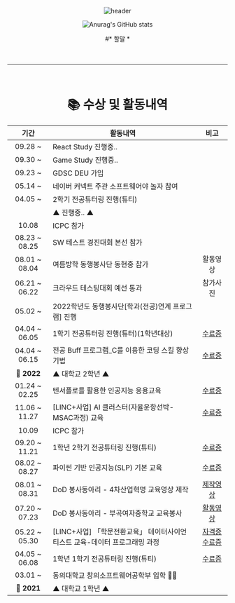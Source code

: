 
<div align="center">
  
![header](https://capsule-render.vercel.app/api?type=waving&color=9d99d9&height=300&section=header&text=surrin1008&fontSize=90&animation=fadeIn&fontAlignY=38&desc=박근민&fontColor=ffffff&descAlignY=51&descAlign=72)
  
![Anurag's GitHub stats](https://github-readme-stats.vercel.app/api?username=surrin1008&show_icons=true&theme=tokyonight)

  #* 할말 *
  <br>
  <br>
  <br>
<hr>
<br>

# 📚 수상 및 활동내역

| 기간 | 활동내역 | 비고 |
| :---: | ------ | :--: |
| 09.28 ~ | React Study 진행중.. |  |
| 09.30 ~ | Game Study 진행중.. |  |
| 09.23 ~ | GDSC DEU 가입 |  |
| 05.14 ~ | 네이버 커넥트 주관 소프트웨어야 놀자 참여 |  |
| 04.05 ~ |2학기 전공튜터링 진행(튜티) |  |
|  | ▲ 진행중.. ▲ |  |
| 10.08 | ICPC 참가 |  |
| 08.23 ~ 08.25 | SW 테스트 경진대회 본선 참가 |  |
| 08.01 ~ 08.04 | 여름방학 동행봉사단 동현중 참가 | 활동영상 |
| 06.21 ~ 06.22 | 크라우드 테스팅대회 예선 통과 | 참가사진 |
| 05.02 ~ | 2022학년도 동행봉사단[학과(전공)연계 프로그램] 진행 |  |
| 04.04 ~ 06.05 |1학기 전공튜터링 진행(튜터)(1학년대상) | [수료증](https://github.com/surrin1008/surrin1008/blob/main/image/2022-1%ED%95%99%EA%B8%B0%20%EC%A0%84%EA%B3%B5%ED%8A%9C%ED%84%B0%EB%A7%81.pdf) |
| 04.04 ~ 06.15 |전공 Buff 프로그램_C를 이용한 코딩 스킬 향상 기법 | [수료증](https://github.com/surrin1008/surrin1008/blob/main/image/2022-1%ED%95%99%EA%B8%B0%20%EC%A0%84%EA%B3%B5%20Buff%20%ED%94%84%EB%A1%9C%EA%B7%B8%EB%9E%A8.pdf)|
| **🚩 2022** | ▲ 대학교 2학년 ▲ |  |
| 01.24 ~ 02.25 | 텐서플로를 활용한 인공지능 응용교육 | [수료증](https://github.com/surrin1008/surrin1008/blob/main/image/%ED%85%90%EC%84%9C%ED%94%8C%EB%A1%9C%EB%A5%BC%20%ED%99%9C%EC%9A%A9%ED%95%9C%20%EC%9D%B8%EA%B3%B5%EC%A7%80%EB%8A%A5%20%EC%9D%91%EC%9A%A9%EA%B5%90%EC%9C%A1.pdf) |
| 11.06 ~ 11.27 | [LINC+사업] AI 클러스터(자율운항선박-MSAC과정) 교육 | [수료증](https://github.com/surrin1008/surrin1008/blob/main/image/%5BLINC%2B%EC%82%AC%EC%97%85%5D%20AI%20%ED%81%B4%EB%9F%AC%EC%8A%A4%ED%84%B0(%EC%9E%90%EC%9C%A8%EC%9A%B4%ED%95%AD%EC%84%A0%EB%B0%95-MSAC%EA%B3%BC%EC%A0%95)%20%EA%B5%90%EC%9C%A1.pdf) |
| 10.09 | ICPC 참가 |  |
| 09.20 ~ 11.21 | 1학년 2학기 전공튜터링 진행(튜티) | [수료증](https://github.com/surrin1008/surrin1008/blob/main/image/2021-2%ED%95%99%EA%B8%B0%20%EC%A0%84%EA%B3%B5%ED%8A%9C%ED%84%B0%EB%A7%81.pdf) |
| 08.02 ~ 08.27 | 파이썬 기반 인공지능(SLP) 기본 교육 | [수료증](https://github.com/surrin1008/surrin1008/blob/main/image/%ED%8C%8C%EC%9D%B4%EC%8D%AC%20%EA%B8%B0%EB%B0%98%20%EC%9D%B8%EA%B3%B5%EC%A7%80%EB%8A%A5(SLP)%20%EA%B8%B0%EB%B3%B8%20%EA%B5%90%EC%9C%A1.pdf) |
| 08.01 ~ 08.31 | DoD 봉사동아리 - 4차산업혁명 교육영상 제작 | [제작영상](https://youtube.com/playlist?list=PL_EUs7v9rr-q252fzBNTqPsU5ADrj1PKJ) |
| 07.20 ~ 07.23 | DoD 봉사동아리 - 부곡여자중학교 교육봉사 | [활동영상](https://youtu.be/kM74zNLaopc) |
| 05.22 ~ 05.30 | [LINC+사업] 「학문전환교육」 데이터사이언티스트 교육-데이터 프로그래밍 과정 | [자격증]() [수료증](https://github.com/surrin1008/surrin1008/blob/main/image/%5BLINC%2B%EC%82%AC%EC%97%85%5D%20%E3%80%8C%ED%95%99%EB%AC%B8%EC%A0%84%ED%99%98%EA%B5%90%EC%9C%A1%E3%80%8D%20%EB%8D%B0%EC%9D%B4%ED%84%B0%EC%82%AC%EC%9D%B4%EC%96%B8%ED%8B%B0%EC%8A%A4%ED%8A%B8%20%EA%B5%90%EC%9C%A1-%EB%8D%B0%EC%9D%B4%ED%84%B0%20%ED%94%84%EB%A1%9C%EA%B7%B8%EB%9E%98%EB%B0%8D%20%EA%B3%BC%EC%A0%95.pdf) |
| 04.05 ~ 06.08 | 1학년 1학기 전공튜터링 진행(튜티) | [수료증](https://github.com/surrin1008/surrin1008/blob/main/image/2021-1%ED%95%99%EA%B8%B0%20%EC%A0%84%EA%B3%B5%ED%8A%9C%ED%84%B0%EB%A7%81.pdf) |
| 03.01 ~ | 동의대학교 창의소프트웨어공학부 입학 🧑‍🎓 |  |
| **🚩 2021** | ▲ 대학교 1학년 ▲ |  |

  <br>
  <br>

